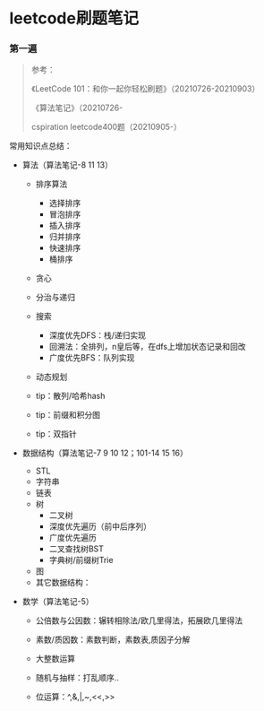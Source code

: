 # leetcode刷题笔记

### 第一遍

> 参考：
>
> 《LeetCode 101：和你一起你轻松刷题》（20210726-20210903）
>
> 《算法笔记》（20210726-
>
> cspiration leetcode400题（20210905-）

常用知识点总结：

* 算法（算法笔记-8 11 13）

  * 排序算法

    * 选择排序
    * 冒泡排序
    * 插入排序
    * 归并排序
    * 快速排序
    * 桶排序
  * 贪心
  * 分治与递归
  * 搜索
    * 深度优先DFS：栈/递归实现
    * 回溯法：全排列，n皇后等，在dfs上增加状态记录和回改
    * 广度优先BFS：队列实现
  * 动态规划
  * tip：散列/哈希hash
  * tip：前缀和积分图
  * tip：双指针
  
* 数据结构（算法笔记-7 9 10 12；101-14 15 16）

  * STL
  * 字符串
  * 链表
  * 树
    * 二叉树
    * 深度优先遍历（前中后序列）
    * 广度优先遍历
    * 二叉查找树BST
    * 字典树/前缀树Trie
  * 图
  * 其它数据结构：

* 数学（算法笔记-5）

  * 公倍数与公因数：辗转相除法/欧几里得法，拓展欧几里得法
  
  * 素数/质因数：素数判断，素数表,质因子分解
  
  * 大整数运算
  
  * 随机与抽样：打乱顺序..
  
  * 位运算：^,&,|,~,<<,>>
  
    
  
    
  
  
  
  
  
  
  

